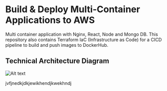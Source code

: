 # Build & Deploy Multi-Container Applications to AWS
Multi container application with Nginx, React, Node and Mongo DB. This repository also contains Terraform IaC (Infrastructure as Code) for a CICD pipeline to build and push images to DockerHub.

## Technical Architecture Diagram
![Alt text](./multi-container-tech-arch.png?raw=true "Technical Architecture Diagram")


jvfjnedkjdkjewikhendjkwekhndj

